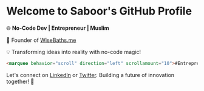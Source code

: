 # Welcome to Saboor's GitHub Profile

🌐 **No-Code Dev | Entrepreneur | Muslim**

🚀 Founder of [WiseBaths.me](https://wisebaths.me)

💡 Transforming ideas into reality with no-code magic!

```html
<marquee behavior="scroll" direction="left" scrollamount="10">#Entrepreneur</marquee>
```

Let's connect on [LinkedIn](https://www.linkedin.com/in/yourname/) or [Twitter](https://twitter.com/yourhandle). Building a future of innovation together! 🌟

